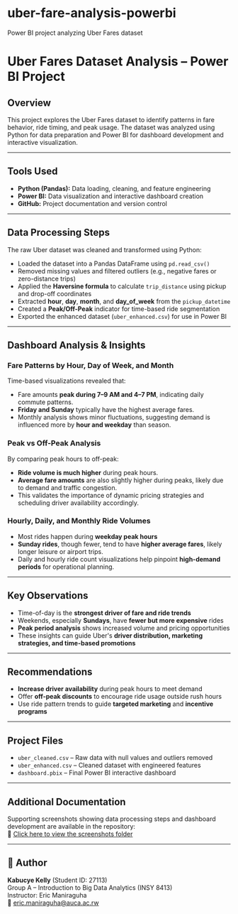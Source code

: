 # uber-fare-analysis-powerbi
Power BI project analyzing Uber Fares dataset
# Uber Fares Dataset Analysis – Power BI Project

## Overview
This project explores the Uber Fares dataset to identify patterns in fare behavior, ride timing, and peak usage. The dataset was analyzed using Python for data preparation and Power BI for dashboard development and interactive visualization.

---

## Tools Used
- **Python (Pandas):** Data loading, cleaning, and feature engineering
- **Power BI:** Data visualization and interactive dashboard creation
- **GitHub:** Project documentation and version control

---

## Data Processing Steps
The raw Uber dataset was cleaned and transformed using Python:

- Loaded the dataset into a Pandas DataFrame using `pd.read_csv()`
- Removed missing values and filtered outliers (e.g., negative fares or zero-distance trips)
- Applied the **Haversine formula** to calculate `trip_distance` using pickup and drop-off coordinates
- Extracted **hour**, **day**, **month**, and **day_of_week** from the `pickup_datetime`
- Created a **Peak/Off-Peak** indicator for time-based ride segmentation
- Exported the enhanced dataset (`uber_enhanced.csv`) for use in Power BI

---

##  Dashboard Analysis & Insights

### Fare Patterns by Hour, Day of Week, and Month
Time-based visualizations revealed that:
- Fare amounts **peak during 7–9 AM and 4–7 PM**, indicating daily commute patterns.
- **Friday and Sunday** typically have the highest average fares.
- Monthly analysis shows minor fluctuations, suggesting demand is influenced more by **hour and weekday** than season.

### Peak vs Off-Peak Analysis
By comparing peak hours to off-peak:
- **Ride volume is much higher** during peak hours.
- **Average fare amounts** are also slightly higher during peaks, likely due to demand and traffic congestion.
- This validates the importance of dynamic pricing strategies and scheduling driver availability accordingly.

### Hourly, Daily, and Monthly Ride Volumes
- Most rides happen during **weekday peak hours**
- **Sunday rides**, though fewer, tend to have **higher average fares**, likely longer leisure or airport trips.
- Daily and hourly ride count visualizations help pinpoint **high-demand periods** for operational planning.

---

## Key Observations
- Time-of-day is the **strongest driver of fare and ride trends**
- Weekends, especially **Sundays**, have **fewer but more expensive** rides
- **Peak period analysis** shows increased volume and pricing opportunities
- These insights can guide Uber's **driver distribution, marketing strategies, and time-based promotions**

---

## Recommendations
- **Increase driver availability** during peak hours to meet demand
- Offer **off-peak discounts** to encourage ride usage outside rush hours
- Use ride pattern trends to guide **targeted marketing** and **incentive programs**

---

## Project Files
- `uber_cleaned.csv` – Raw data with null values and outliers removed
- `uber_enhanced.csv` – Cleaned dataset with engineered features
- `dashboard.pbix` – Final Power BI interactive dashboard

---


## Additional Documentation

Supporting screenshots showing data processing steps and dashboard development are available in the repository:  
🔗 [Click here to view the screenshots folder](./screenshots/)

---

## 👤 Author
**Kabucye Kelly** (Student ID: 27113)  
Group A – Introduction to Big Data Analytics (INSY 8413)  
Instructor: Eric Maniraguha  
📧 [eric.maniraguha@auca.ac.rw](mailto:eric.maniraguha@auca.ac.rw)

